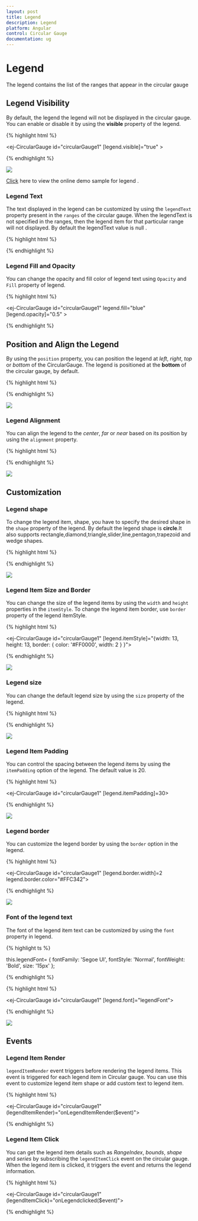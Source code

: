 ```yaml
---
layout: post
title: Legend
description: Legend
platform: Angular
control: Circular Gauge
documentation: ug
---
```


# Legend

The legend contains the list of the ranges that appear in the circular gauge  

## Legend Visibility

By default, the legend  the legend will not be displayed in the circular gauge. You can enable or disable it by using the **visible** property of the legend.

{% highlight html %}

<ej-CircularGauge id="circularGauge1" [legend.visible]="true" >
</ej-CircularGauge>

{% endhighlight %}

![](Legend_images/Legend_img1.png)


[Click](http://ng2jq.syncfusion.com/#/circulargauge/legend) here to view the online demo sample for legend .

### Legend Text

The text displayed in the legend can be customized by using the `legendText` property present in the `ranges` of the circular gauge. When the legendText is not specified in the ranges, then the legend item for that particular range will not displayed. By default the legendText value is null . 


{% highlight html %}

<ej-CircularGauge id="circularGauge1" >
 <e-scales>
 <e-scale >
 <e-ranges>
 <e-range legendText="Light air"></e-range>
 </e-ranges>
 </e-scale>
 </e-scales>
 </ej-CircularGauge>

{% endhighlight %}


### Legend Fill and Opacity

You can change the opacity and fill color of legend text using `Opacity` and `Fill` property of legend. 

{% highlight html %}

<ej-CircularGauge id="circularGauge1" legend.fill="blue" [legend.opacity]="0.5" >
</ej-CircularGauge>


{% endhighlight %}



## Position and Align the Legend

By using the `position` property, you can position the legend at *left*, *right*, *top* or *bottom* of the CircularGauge. The legend is positioned at the **bottom** of the circular gauge, by default.

{% highlight html %}

<ej-CircularGauge id="circularGauge1" legend.position="top">
</ej-CircularGauge>

{% endhighlight  %}

![](Legend_images/Legend_img2.png)

### Legend Alignment

You can align the legend to the *center*, *far* or *near* based on its position by using the `alignment` property.

{% highlight html %}

<ej-CircularGauge id="circularGauge1" legend.position="top" legend.alignment="far">
</ej-CircularGauge>

{% endhighlight %}

![](Legend_images/Legend_img3.png)

## Customization

### Legend shape

To change the legend item, shape, you have to specify the desired shape in the `shape` property of the legend. By default the legend shape is **circle**.It also supports rectangle,diamond,triangle,slider,line,pentagon,trapezoid and wedge shapes.

{% highlight html %}

<ej-CircularGauge id="circularGauge1"  legend.shape="slider">
</ej-CircularGauge>

{% endhighlight %}

![](Legend_images/Legend_img4.png)


### Legend Item Size and Border

You can change the size of the legend items by using the `width` and `height` properties in the `itemStyle`. To change the legend item border, use `border` property of the legend itemStyle.

{% highlight html %}

<ej-CircularGauge id="circularGauge1"  [legend.itemStyle]="{width: 13, height: 13, 
                                 border: { color: '#FF0000', width: 2 } }">
</ej-CircularGauge>

{% endhighlight %}

![](Legend_images/Legend_img5.png)

### Legend size

You can change the default legend size by using the `size` property of the legend.  

{% highlight html %}

<ej-CircularGauge id="circularGauge1"  legend.size.width="350" legend.size.height="100" > 
</ej-CircularGauge>

{% endhighlight %}

![](Legend_images/Legend_img6.png)


### Legend Item Padding

You can control the spacing between the legend items by using the `itemPadding` option of the legend.  The default value is 20. 

{% highlight html %}

<ej-CircularGauge id="circularGauge1"  [legend.itemPadding]=30> 
</ej-CircularGauge>

{% endhighlight %}

![](Legend_images/Legend_img7.png)

### Legend border

You can customize the legend border by using the `border` option in the legend. 

{% highlight html %}

<ej-CircularGauge id="circularGauge1" [legend.border.width]=2 legend.border.color="#FFC342"> 
</ej-CircularGauge>

{% endhighlight %}

![](Legend_images/Legend_img8.png)

### Font of the legend text

The font of the legend item text can be customized by using the `font` property in legend.

{% highlight ts %}

this.legendFont= { fontFamily: 'Segoe UI', fontStyle: 'Normal', fontWeight: 'Bold', size: '15px' };

{% endhighlight %}

{% highlight html %}

<ej-CircularGauge id="circularGauge1"  [legend.font]="legendFont">
                      
</ej-CircularGauge>

{% endhighlight %}


![](Legend_images/Legend_img9.png)

## Events

### Legend Item Render

`legendItemRender` event triggers before rendering the legend items. This event is triggered for each legend item in Circular gauge. You can use this event to customize legend item shape or add custom text to legend item.

{% highlight html %}

<ej-CircularGauge id="circularGauge1" (legendItemRender)="onLegendItemRender($event)"> 
</ej-CircularGauge>
 
<script>
function onLegendItemRender(sender) {
//Get legend item details on legend item click.
var legendItem = sender.data;
}
</script>

{% endhighlight %}

### Legend Item Click

You can get the legend item details such as *RangeIndex*, *bounds*, *shape* and *series* by subscribing the `legendItemClick` event on the circular gauge. When the legend item is clicked, it triggers the event and returns the legend information. 

{% highlight html %}

<ej-CircularGauge id="circularGauge1" (legendItemClick)="onLegendclicked($event)"> 
</ej-CircularGauge>
 
  <script>
     function onLegendclicked(sender) {
        //Get legend item details on legend item click.
        var legendItem = sender.data;
     }
 </script>

{% endhighlight %}


